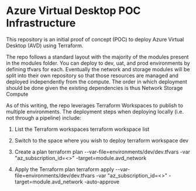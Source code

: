 # Azure Virtual Desktop POC Infrastructure

This repository is an initial proof of concept (POC) to deploy Azure Virtual Desktop (AVD) using Terraform. 

The repo follows a standard layout with the majority of the modules present in the modules folder. You can deploy to dev, uat, and prod environments by defining tfvars for each. 
Eventually the network and storage modules will be split into their own repository so that those resources are managed and deployed independently from the compute. The order in which deployment should be done given the existing dependencies is thus
Network
Storage
Compute

As of this writing, the repo leverages Terraform Workspaces to publish to multiple environments. The deployment steps when deploying locally (i.e. not through a pipeline) include:
1. List the Terraform workspaces
terraform workspace list  

2. Switch to the space where you wish to deploy
terraform workspace dev

3. Create a plan
terraform plan --var-file=environments/dev/dev.tfvars -var "az_subscription_id=<>"  -target=module.avd_network 

4. Apply the Terraform plan
terraform apply --var-file=environments/dev/dev.tfvars -var "az_subscription_id=<>"  -target=module.avd_network -auto-approve



